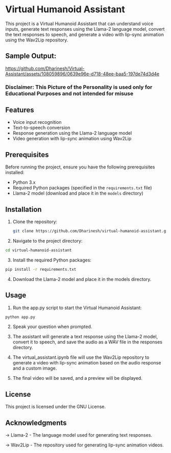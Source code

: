 # Virtual Humanoid Assistant

This project is a Virtual Humanoid Assistant that can understand voice inputs, generate text responses using the Llama-2 language model, convert the text responses to speech, and generate a video with lip-sync animation using the Wav2Lip repository.

## Sample Output:

https://github.com/Dharinesh/Virtual-Assistant/assets/108059896/0639e96e-d718-48ee-baa5-197de74d3d4e

### Disclaimer: This Picture of the Personality is used only for Educational Purposes and not intended for misuse

## Features

- Voice input recognition
- Text-to-speech conversion
- Response generation using the Llama-2 language model
- Video generation with lip-sync animation using Wav2Lip

## Prerequisites

Before running the project, ensure you have the following prerequisites installed:

- Python 3.x
- Required Python packages (specified in the `requirements.txt` file)
- Llama-2 model (download and place it in the `models` directory)

## Installation

1. Clone the repository:

   ```bash
   git clone https://github.com/Dharinesh/virtual-humanoid-assistant.git
   ```

2. Navigate to the project directory:

```bash
cd virtual-humanoid-assistant
```

3. Install the required Python packages:

```bash
pip install -r requirements.txt
```

4. Download the Llama-2 model and place it in the models directory.

## Usage

1. Run the app.py script to start the Virtual Humanoid Assistant:

```bash
python app.py
```

2. Speak your question when prompted.

3. The assistant will generate a text response using the Llama-2 model, convert it to speech, and save the audio as a WAV file in the responses directory.

4.  The virtual_assistant.ipynb file will use the Wav2Lip repository to generate a video with lip-sync animation based on the audio response and a custom image.

5.  The final video will be saved, and a preview will be displayed.

## License 

This project is licensed under the GNU License.

## Acknowledgments

-> Llama-2 - The language model used for generating text responses.

-> Wav2Lip - The repository used for generating lip-sync animation videos.
